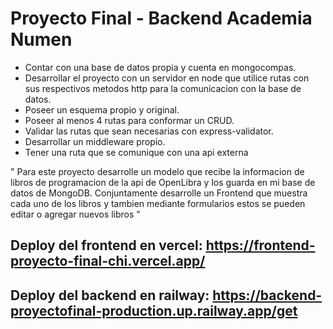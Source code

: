 # Proyecto Final - Backend Academia Numen
- Contar con una base de datos propia y cuenta en mongocompas.
- Desarrollar el proyecto con un servidor en node que utilice rutas con sus respectivos metodos http para la comunicacion con la base de datos.
- Poseer un esquema propio y original.
- Poseer al menos 4 rutas para conformar un CRUD.
- Validar las rutas que sean necesarias con express-validator.
- Desarrollar un middleware propio.
- Tener una ruta que se comunique con una api externa

" Para este proyecto desarrolle un modelo que recibe la informacion de libros de programacion de la api de OpenLibra y los guarda en mi base de datos de MongoDB. Conjuntamente desarrolle un Frontend que muestra cada uno de los libros y tambien mediante formularios estos se pueden editar o agregar nuevos libros "

## Deploy del frontend en vercel: https://frontend-proyecto-final-chi.vercel.app/


## Deploy del backend en railway: https://backend-proyectofinal-production.up.railway.app/get
